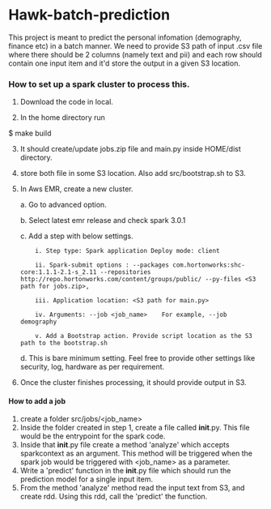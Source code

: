 # Hawk-batch-prediction

This project is meant to predict the personal infomation (demography, finance etc) in a batch manner. We need to provide S3 path of input .csv file 
where there should be 2 columns (namely text and pii) and each row should contain one input item and it'd store the output in a given S3 location. 

### How to set up a spark cluster to process this. 

1. Download the code in local.

2. In the home directory run 
 
 $ make build

3. It should create/update jobs.zip file and main.py inside HOME/dist directory.

4. store both file in some S3 location. Also add src/bootstrap.sh to  S3.

5. In Aws EMR, create a new cluster.
    
    a. Go to advanced option.
    
    b. Select latest emr release and check spark 3.0.1 
    
    c. Add a step with below settings.
        
           i. Step type: Spark application Deploy mode: client 
           
           ii. Spark-submit options : --packages com.hortonworks:shc-core:1.1.1-2.1-s_2.11 --repositories http://repo.hortonworks.com/content/groups/public/ --py-files <S3 path for jobs.zip>,
           
           iii. Application location: <S3 path for main.py>
             
           iv. Arguments: --job <job_name>    For example, --job demography
           
           v. Add a Bootstrap action. Provide script location as the S3 path to the bootstrap.sh
    
    d. This is bare minimum setting. Feel free to provide other settings like security, log, hardware
    as per requirement.
    
 6. Once the  cluster finishes processing, it should provide output in S3.
 
 
  #### How to add a job
 
 1. create a folder  src/jobs/<job_name>
 2. Inside the folder created in step 1, create a file called __init__.py. This file would be the entrypoint 
    for the spark code.
 3. Inside that __init__.py file create a method 'analyze' which accepts sparkcontext as an argument. This method will be triggered
    when the spark job would be triggered with <job_name> as a parameter.  
 4. Write a 'predict' function in the __init__.py file which should run the prediction model for a single input item. 
 5. From the method 'analyze' method read the input text from S3, and create rdd. Using this rdd, call the 'predict'
    the function.
